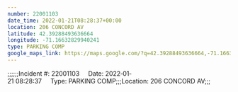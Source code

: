 ```yaml
---
number: 22001103
date_time: 2022-01-21T08:28:37+00:00
location: 206 CONCORD AV
latitude: 42.39288493636664
longitude: -71.16632829940241
type: PARKING COMP
google_maps_link: https://maps.google.com/?q=42.39288493636664,-71.16632829940241
---
```


;;;;;;Incident #: 22001103     Date: 2022‐01‐21 08:28:37     Type: PARKING COMP;;;Location: 206 CONCORD AV;;;
